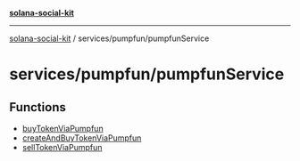 [**solana-social-kit**](../../../README.md)

***

[solana-social-kit](../../../README.md) / services/pumpfun/pumpfunService

# services/pumpfun/pumpfunService

## Functions

- [buyTokenViaPumpfun](functions/buyTokenViaPumpfun.md)
- [createAndBuyTokenViaPumpfun](functions/createAndBuyTokenViaPumpfun.md)
- [sellTokenViaPumpfun](functions/sellTokenViaPumpfun.md)
